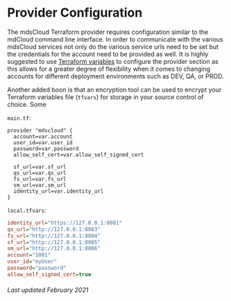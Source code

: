 # Provider Configuration

The mdsCloud Terraform provider requires configuration similar to the mdCloud
command line interface. In order to communicate with the various mdsCloud
services not only do the various service urls need to be set but the credentials
for the account need to be provided as well. It is highly suggested to use 
[Terraform variables](https://www.terraform.io/docs/language/values/variables.html)
to configure the provider section as this allows for a greater degree of
flexibility when it comes to changing accounts for different deployment
environments such as DEV, QA, or PROD.

Another added boon is that an encryption tool can be used to encrypt your
Terraform variables file (`tfvars`) for storage in your source control of
choice. Some 

`main.tf`:

```hcl
provider "mdscloud" {
  account=var.account
  user_id=var.user_id
  password=var.password
  allow_self_cert=var.allow_self_signed_cert

  sf_url=var.sf_url
  qs_url=var.qs_url
  fs_url=var.fs_url
  sm_url=var.sm_url
  identity_url=var.identity_url
}
```

`local.tfvars`:

```ini
identity_url="https://127.0.0.1:8081"
qs_url="http://127.0.0.1:8083"
fs_url="http://127.0.0.1:8084"
sf_url="http://127.0.0.1:8085"
sm_url="http://127.0.0.1:8086"
account="1001"
user_id="myUser"
password="password"
allow_self_signed_cert=true
```

###### Last updated February 2021